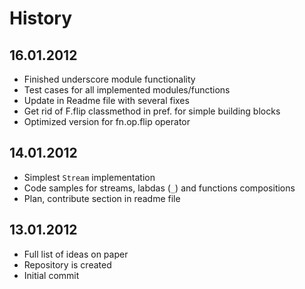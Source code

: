 # History

## 16.01.2012 

* Finished underscore module functionality
* Test cases for all implemented modules/functions
* Update in Readme file with several fixes
* Get rid of F.flip classmethod in pref. for simple building blocks
* Optimized version for fn.op.flip operator

## 14.01.2012

* Simplest `Stream` implementation
* Code samples for streams, labdas (`_`) and functions compositions
* Plan, contribute section in readme file

## 13.01.2012

* Full list of ideas on paper 
* Repository is created
* Initial commit
